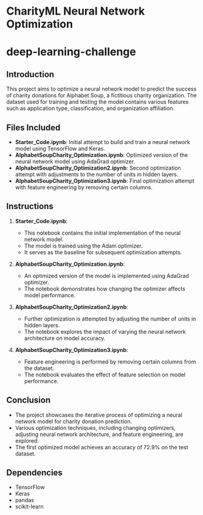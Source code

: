 # CharityML Neural Network Optimization
# deep-learning-challenge

## Introduction
This project aims to optimize a neural network model to predict the success of charity donations for Alphabet Soup, a fictitious charity organization. The dataset used for training and testing the model contains various features such as application type, classification, and organization affiliation.

## Files Included
- **Starter_Code.ipynb**: Initial attempt to build and train a neural network model using TensorFlow and Keras.
- **AlphabetSoupCharity_Optimization.ipynb**: Optimized version of the neural network model using AdaGrad optimizer.
- **AlphabetSoupCharity_Optimization2.ipynb**: Second optimization attempt with adjustments to the number of units in hidden layers.
- **AlphabetSoupCharity_Optimization3.ipynb**: Final optimization attempt with feature engineering by removing certain columns.

## Instructions
1. **Starter_Code.ipynb**:
   - This notebook contains the initial implementation of the neural network model.
   - The model is trained using the Adam optimizer.
   - It serves as the baseline for subsequent optimization attempts.

2. **AlphabetSoupCharity_Optimization.ipynb**:
   - An optimized version of the model is implemented using AdaGrad optimizer.
   - The notebook demonstrates how changing the optimizer affects model performance.

3. **AlphabetSoupCharity_Optimization2.ipynb**:
   - Further optimization is attempted by adjusting the number of units in hidden layers.
   - The notebook explores the impact of varying the neural network architecture on model accuracy.

4. **AlphabetSoupCharity_Optimization3.ipynb**:
   - Feature engineering is performed by removing certain columns from the dataset.
   - The notebook evaluates the effect of feature selection on model performance.

## Conclusion
- The project showcases the iterative process of optimizing a neural network model for charity donation prediction.
- Various optimization techniques, including changing optimizers, adjusting neural network architecture, and feature engineering, are explored.
- The first optimized model achieves an accuracy of 72.9% on the test dataset.

## Dependencies
- TensorFlow
- Keras
- pandas
- scikit-learn